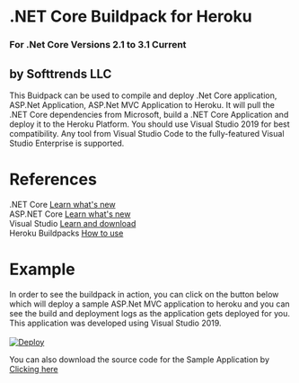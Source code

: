 # .NET Core Buildpack for Heroku
### For .Net Core Versions 2.1 to 3.1 Current
## by Softtrends LLC

This Buidpack can be used to compile and deploy .Net Core application, ASP.Net Application, ASP.Net MVC Application to Heroku. It will pull the .NET Core dependencies from Microsoft, build a .NET Core Application and deploy it to the Heroku Platform. You should use Visual Studio 2019 for best compatibility. Any tool from Visual Studio Code to the fully-featured Visual Studio Enterprise is supported.

# References

.NET Core [Learn what's new](https://docs.microsoft.com/en-us/dotnet/core/)<br/>
ASP.NET Core [Learn what's new](https://go.microsoft.com/fwlink/?LinkId=518016)<br/>
Visual Studio [Learn and download](https://www.visualstudio.com/)<br/>
Heroku Buildpacks [How to use](https://devcenter.heroku.com/articles/buildpacks#setting-a-buildpack-on-an-application)
<br/>
            
# Example
In order to see the buildpack in action, you can click on the button below which will deploy a sample ASP.Net MVC application to heroku and you can see the build and deployment logs as the application gets deployed for you. This application was developed using Visual Studio 2019. 
<br/>
<br/>
<a href="https://heroku.com/deploy?template=https://github.com/shanmugam-softtrends/heroku-buildpack-dotnetcore/tree/sample3.0">
  <img src="https://www.herokucdn.com/deploy/button.svg" alt="Deploy">
</a>

You can also download the source code for the Sample Application by [Clicking here](https://github.com/heroku-softtrends/heroku-buildpack-dotnetcore/tree/sample3.0)

